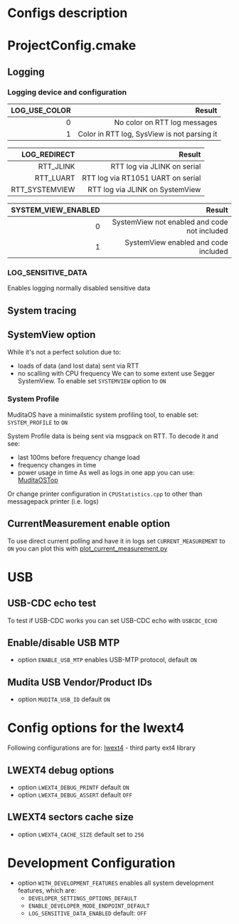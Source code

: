 Configs description
====================

# ProjectConfig.cmake

## Logging

### Logging device and configuration

| LOG_USE_COLOR | Result |
|---:|---:|
| 0 | No color on RTT log messages |
| 1 | Color in RTT log, SysView is not parsing it | 

| LOG_REDIRECT | Result |
|---:|---:|
| RTT_JLINK | RTT log via JLINK on serial|
| RTT_LUART | RTT log via RT1051 UART on serial| 
| RTT_SYSTEMVIEW | RTT log via JLINK on SystemView | 

| SYSTEM_VIEW_ENABLED | Result |
|---:|---:|
| 0 | SystemView not enabled and code not included|
| 1 | SystemView enabled and code included | 

### LOG_SENSITIVE_DATA

Enables logging normally disabled sensitive data

## System tracing

## SystemView option

While it's not a perfect solution due to:
- loads of data (and lost data) sent via RTT
- no scalling with CPU frequency
We can to some extent use Segger SystemView. To enable set `SYSTEMVIEW` option to `ON`

### System Profile

MuditaOS have a minimailstic system profiling tool, to enable set: `SYSTEM_PROFILE` to `ON`

System Profile data is being sent via msgpack on RTT. To decode it and see:
- last 100ms before frequency change load
- frequency changes in time
- power usage in time
As well as logs in one app you can use: [MuditaOSTop](https://github.com/mudita/MuditaOSTop)

Or change printer configuration in `CPUStatistics.cpp` to other than messagepack printer (i.e. logs)

## CurrentMeasurement enable option
To use direct current polling and have it in logs set `CURRENT_MEASUREMENT` to `ON`
you can plot this with [plot_current_measurement.py](../tools/plot_current_measurement.py)

# USB

## USB-CDC echo test

To test if USB-CDC works you can set USB-CDC echo with `USBCDC_ECHO`

## Enable/disable USB MTP

- option `ENABLE_USB_MTP` enables USB-MTP protocol, default `ON`

## Mudita USB Vendor/Product IDs

- option `MUDITA_USB_ID` default `ON`

# Config options for the lwext4

Following configurations are for: [lwext4](third-party/lwext4/) - third party ext4 library

## LWEXT4 debug options

- option `LWEXT4_DEBUG_PRINTF` default `ON`
- option `LWEXT4_DEBUG_ASSERT` default `OFF`

## LWEXT4 sectors cache size

- option `LWEXT4_CACHE_SIZE` default set to `256`

# Development Configuration

- option `WITH_DEVELOPMENT_FEATURES` enables all system development features, which are:
    - `DEVELOPER_SETTINGS_OPTIONS_DEFAULT`
    - `ENABLE_DEVELOPER_MODE_ENDPOINT_DEFAULT`
    - `LOG_SENSITIVE_DATA_ENABLED`
default: `OFF`
